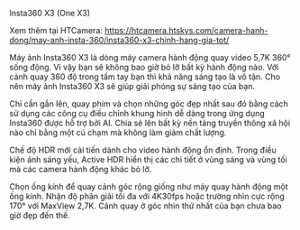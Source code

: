 Insta360 X3 (One X3)

Xem thêm tại HTCamera: https://htcamera.htskys.com/camera-hanh-dong/may-anh-insta-360/insta360-x3-chinh-hang-gia-tot/

Máy ảnh Insta360 X3 là dòng máy camera hành động quay video 5,7K 360° sống động. Vì vậy bạn sẽ không bao giờ bỏ lỡ bất kỳ hành động nào. Với cảnh quay 360 độ trong tầm tay bạn thì khả năng sáng tạo là vô tận. Cho nên máy ảnh Insta360 X3 sẽ giúp giải phóng sự sáng tạo của bạn.

Chỉ cần gắn lên, quay phim và chọn những góc đẹp nhất sau đó bằng cách sử dụng các công cụ điều chỉnh khung hình dễ dàng trong ứng dụng Insta360 được hỗ trợ bởi AI. Chia sẻ lên bất kỳ nền tảng truyền thông xã hội nào chỉ bằng một cú chạm mà không làm giảm chất lượng.

Chế độ HDR mới cải tiến dành cho video hành động ổn định. Trong điều kiện ánh sáng yếu, Active HDR hiển thị các chi tiết ở vùng sáng và vùng tối mà các camera hành động khác bỏ lỡ.

Chọn ống kính để quay cảnh góc rộng giống như máy quay hành động một ống kính. Nhận độ phân giải tối đa với 4K30fps hoặc trường nhìn cực rộng 170° với MaxView 2,7K. Cảnh quay ở góc nhìn thứ nhất của bạn chưa bao giờ đẹp đến thế.

